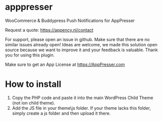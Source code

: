 # apppresser
WooCommerce & Buddypress Push Notifications for AppPresser

Request a quote: https://appency.nl/contact

For support, please open an issue in github. Make sure that there are no similar issues already open! Ideas are welcome, we made this solution open source because we want to improve it and your feedback is valuable. Thank you for using this plugin.

Make sure to get an App License at https://AppPresser.com

# How to install
1. Copy the PHP code and paste it into the main WordPress Child Theme (not ion child theme).
2. Add the JS file in your theme\js folder. If your theme lacks this folder, simply create a js folder and then upload it there.
